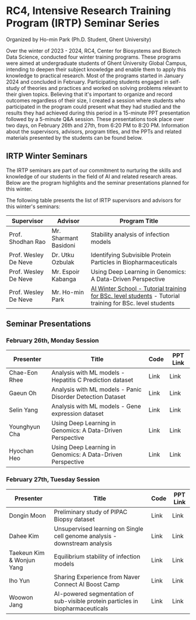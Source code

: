 # RC4, Intensive Research Training Program (IRTP) Seminar Series

Organized by Ho-min Park (Ph.D. Student, Ghent University)

Over the winter of 2023 - 2024, RC4, Center for Biosystems and Biotech Data Science, conducted four winter training programs. These programs were aimed at undergraduate students of Ghent University Global Campus, intending to deepen their subject knowledge and enable them to apply this knowledge to practical research. Most of the programs started in January 2024 and concluded in February. Participating students engaged in self-study of theories and practices and worked on solving problems relevant to their given topics. Believing that it's important to organize and record outcomes regardless of their size, I created a session where students who participated in the program could present what they had studied and the results they had achieved during this period in a 15-minute PPT presentation followed by a 5-minute Q&A session. These presentations took place over two days, on February 26th and 27th, from 6:20 PM to 8:20 PM. Information about the supervisors, advisors, program titles, and the PPTs and related materials presented by the students can be found below.

## IRTP Winter Seminars

The IRTP seminars are part of our commitment to nurturing the skills and knowledge of our students in the field of AI and related research areas. Below are the program highlights and the seminar presentations planned for this winter.

The following table presents the list of IRTP supervisors and advisors for this winter's seminars:

| Supervisor            | Advisor               | Program Title                                                     |
|-----------------------|-----------------------|-------------------------------------------------------------------|
| Prof. Shodhan Rao     | Mr. Sharmant Basidoni | Stability analysis of infection models                           |
| Prof. Wesley De Neve  | Dr. Utku Ozbulak      | Identifying Subvisible Protein Particles in Biopharmaceuticals   |
| Prof. Wesley De Neve  | Mr. Espoir Kabanga    | Using Deep Learning in Genomics: A Data-Driven Perspective       |
| Prof. Wesley De Neve  | Mr. Ho-min Park       | [AI Winter School - Tutorial training for BSc. level students](https://github.com/powersimmani/AIWS2024) - Tutorial training for BSc. level students     |


## Seminar Presentations

### February 26th, Monday Session

| Presenter                  | Title                                                                   | Code | PPT Link |
|----------------------------|-------------------------------------------------------------------------|------|----------|
| Chae-Eon Rhee              | Analysis with ML models - Hepatitis C Prediction dataset                | Link | Link     |
| Gaeun Oh                   | Analysis with ML models - Panic Disorder Detection Dataset              | Link | Link     |
| Selin Yang                 | Analysis with ML models - Gene expression dataset                       | Link | Link     |
| Younghyun Cha              | Using Deep Learning in Genomics: A Data-Driven Perspective              | Link | Link     |
| Hyochan Heo                | Using Deep Learning in Genomics: A Data-Driven Perspective              | Link | Link     |


### February 27th, Tuesday Session

| Presenter                  | Title                                                                   | Code | PPT Link |
|----------------------------|-------------------------------------------------------------------------|------|----------|
| Dongin Moon                | Preliminary study of PIPAC Biopsy dataset                               | Link | Link     |
| Dahee Kim                  | Unsupervised learning on Single cell genome analysis - downstream analysis | Link | Link     |
| Taekeun Kim & Wonjun Yang  | Equilibrium stability of infection models                               | Link | Link     |
| Iho Yun                    | Sharing Experience from Naver Connect AI Boost Camp                     | Link | Link     |
| Woowon Jang                | AI-powered segmentation of sub-visible protein particles in biopharmaceuticals | Link | Link     |


